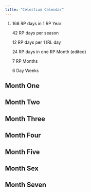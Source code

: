```yaml
---
title: "Celestium Calendar"
---
```




1.  168 RP days in 1 RP Year
    
    42 RP days per season
    
    12 RP days per 1 IRL day
    
    24 RP days in one RP Month (edited)
    
    7 RP Months
    
	6 Day Weeks  

## Month One

## Month Two

## Month Three

## Month Four

## Month Five

## Month Sex

## Month Seven
